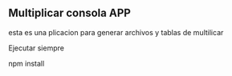## Multiplicar consola APP
esta es una plicacion para generar archivos y tablas de multilicar

Ejecutar siempre 

npm install